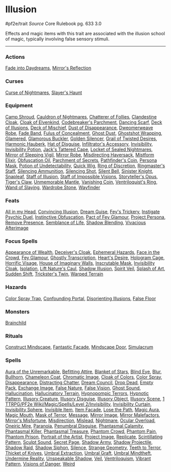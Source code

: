 # Illusion
#pf2e/trait 
*Source* Core Rulebook pg. 633 3.0

Effects and magic items with this trait are associated with the illusion school of magic, typically involving false sensory stimuli.

---

### Actions
[Fade into Daydreams](Fade%20into%20Daydreams), [Mirror's Reflection](Mirror's%20Reflection)

### Curses
[Curse of Nightmares](Curse%20of%20Nightmares), [Slayer's Haunt](Slayer's%20Haunt)

### Equipment
[Camp Shroud](Camp%20Shroud), [Cauldron of Nightmares](Cauldron%20of%20Nightmares), [Chatterer of Follies](Chatterer%20of%20Follies), [Clandestine Cloak](Clandestine%20Cloak), [Cloak of Elvenkind](Cloak%20of%20Elvenkind), [Codebreaker's Parchment](Codebreaker's%20Parchment), [Dancing Scarf](Dancing%20Scarf), [Deck of Illusions](Deck%20of%20Illusions), [Deck of Mischief](Deck%20of%20Mischief), [Dust of Disappearance](Dust%20of%20Disappearance), [Dweomerweave Robe](Dweomerweave%20Robe), [Fade Band](Fade%20Band), [Fulus of Concealment](Fulus%20of%20Concealment), [Ghost Dust](Ghost%20Dust), [Ghostshot Wrapping](Ghostshot%20Wrapping), [Glamered](Glamered), [Glamorous Buckler](Glamorous%20Buckler), [Golden Silencer](Golden%20Silencer), [Grail of Twisted Desires](Grail%20of%20Twisted%20Desires), [Harmonic Hauberk](Harmonic%20Hauberk), [Hat of Disguise](Hat%20of%20Disguise), [Infiltrator's Accessory](Infiltrator's%20Accessory), [Invisibility](1%20TTRPG/PF2e%20Wiki/Items/Runes/Armor%20Property%20Runes/Invisibility), [Invisibility Potion](Invisibility%20Potion), [Jack's Tattered Cape](Jack's%20Tattered%20Cape), [Locket of Sealed Nightmares](Locket%20of%20Sealed%20Nightmares), [Mirror of Sleeping Vigil](Mirror%20of%20Sleeping%20Vigil), [Mirror Robe](Mirror%20Robe), [Misdirecting Haversack](Misdirecting%20Haversack), [Mistform Elixir](Mistform%20Elixir), [Obfuscation Oil](Obfuscation%20Oil), [Parchment of Secrets](Parchment%20of%20Secrets), [Pathfinder's Coin](Pathfinder's%20Coin), [Persona Mask](Persona%20Mask), [Potion of Undetectability](Potion%20of%20Undetectability), [Quick Wig](Quick%20Wig), [Ring of Discretion](Ring%20of%20Discretion), [Ringmaster's Staff](Ringmaster's%20Staff), [Silencing Ammunition](Silencing%20Ammunition), [Silencing Shot](Silencing%20Shot), [Silent Bell](Silent%20Bell), [Sinister Knight](Sinister%20Knight), [Snapleaf](Snapleaf), [Staff of Illusion](Staff%20of%20Illusion), [Staff of Impossible Visions](Staff%20of%20Impossible%20Visions), [Storyteller's Opus](Storyteller's%20Opus), [Tiger's Claw](Tiger's%20Claw), [Unmemorable Mantle](Unmemorable%20Mantle), [Vanishing Coin](Vanishing%20Coin), [Ventriloquist's Ring](Ventriloquist's%20Ring), [Wand of Slaying](Wand%20of%20Slaying), [Wardrobe Stone](Wardrobe%20Stone), [Wayfinder](Wayfinder)

### Feats
[All in my Head](All%20in%20my%20Head), [Convincing Illusion](Convincing%20Illusion), [Dream Guise](Dream%20Guise), [Fey's Trickery](Fey's%20Trickery), [Instigate Psychic Duel](Instigate%20Psychic%20Duel), [Instinctive Obfuscation](Instinctive%20Obfuscation), [Pact of Fey Glamour](Pact%20of%20Fey%20Glamour), [Project Persona](Project%20Persona), [Remove Presence](Remove%20Presence), [Semblance of Life](Semblance%20of%20Life), [Shadow Blending](Shadow%20Blending), [Vivacious Afterimage](Vivacious%20Afterimage)

### Focus Spells
[Appearance of Wealth](Appearance%20of%20Wealth.md), [Deceiver's Cloak](Deceiver's%20Cloak.md), [Ephemeral Hazards](Ephemeral%20Hazards.md), [Face in the Crowd](Face%20in%20the%20Crowd.md), [Fey Glamour](Fey%20Glamour.md), [Ghostly Transcription](Ghostly%20Transcription.md), [Heart's Desire](Heart's%20Desire.md), [Hologram Cage](Hologram%20Cage.md), [Horrific Visage](Horrific%20Visage.md), [House of Imaginary Walls](House%20of%20Imaginary%20Walls.md), [Inscrutable Mask](Inscrutable%20Mask.md), [Invisibility Cloak](Invisibility%20Cloak.md), [Isolation](Isolation.md), [Lift Nature's Caul](Lift%20Nature's%20Caul.md), [Shadow Illusion](Shadow%20Illusion.md), [Spirit Veil](Spirit%20Veil.md), [Splash of Art](Splash%20of%20Art.md), [Sudden Shift](Sudden%20Shift.md), [Trickster's Twin](Trickster's%20Twin.md), [Warped Terrain](Warped%20Terrain.md)

### Hazards
[Color Spray Trap](Color%20Spray%20Trap), [Confounding Portal](Confounding%20Portal), [Disorienting Illusions](Disorienting%20Illusions), [False Floor](False%20Floor)

### Monsters
[Brainchild](Brainchild)

### Rituals
[Construct Mindscape](Construct%20Mindscape.md), [Fantastic Facade](Fantastic%20Facade.md), [Mindscape Door](Mindscape%20Door.md), [Simulacrum](Simulacrum.md)

### Spells
[Aura of the Unremarkable](Aura%20of%20the%20Unremarkable.md), [Befitting Attire](Befitting%20Attire.md), [Blanket of Stars](Blanket%20of%20Stars.md), [Blind Eye](Blind%20Eye.md), [Blur](Blur.md), [Bullhorn](Bullhorn.md), [Chameleon Coat](Chameleon%20Coat.md), [Chromatic Image](Chromatic%20Image.md), [Cloak of Colors](Cloak%20of%20Colors.md), [Color Spray](Color%20Spray.md), [Disappearance](Disappearance.md), [Distracting Chatter](Distracting%20Chatter.md), [Dream Council](Dream%20Council.md), [Drop Dead](Drop%20Dead.md), [Empty Pack](Empty%20Pack.md), [Exchange Image](Exchange%20Image.md), [False Nature](False%20Nature.md), [False Vision](False%20Vision.md), [Ghost Sound](Ghost%20Sound.md), [Hallucination](Hallucination.md), [Hallucinatory Terrain](Hallucinatory%20Terrain.md), [Hypnopompic Terrors](Hypnopompic%20Terrors.md), [Hypnotic Pattern](Hypnotic%20Pattern.md), [Illusory Creature](Illusory%20Creature.md), [Illusory Disguise](Illusory%20Disguise.md), [Illusory Object](Illusory%20Object.md), [Illusory Scene](Illusory%20Scene.md), [1 TTRPG/PF2e Wiki/Magic/Spells/Level 2/Invisibility](1%20TTRPG/PF2e%20Wiki/Magic/Spells/Level%202/Invisibility), [Invisibility Curtain](Invisibility%20Curtain.md), [Invisibility Sphere](Invisibility%20Sphere.md), [Invisible Item](Invisible%20Item.md), [Item Facade](Item%20Facade.md), [Lose the Path](Lose%20the%20Path.md), [Magic Aura](Magic%20Aura.md), [Magic Mouth](Magic%20Mouth.md), [Mask of Terror](Mask%20of%20Terror.md), [Message](Message.md), [Mirror Image](Mirror%20Image.md), [Mirror Malefactors](Mirror%20Malefactors.md), [Mirror's Misfortune](Mirror's%20Misfortune.md), [Misdirection](Misdirection.md), [Mislead](Mislead.md), [Nightmare](Mechanics/Bestiary/Bestiary/Nightmare.md), [Ocular Overload](Ocular%20Overload.md), [Oneiric Mire](Oneiric%20Mire.md), [Paranoia](Paranoia.md), [Penumbral Disguise](Penumbral%20Disguise.md), [Phantasmal Calamity](Phantasmal%20Calamity.md), [Phantasmal Killer](Phantasmal%20Killer.md), [Phantasmal Treasure](Phantasmal%20Treasure.md), [Phantom Crowd](Phantom%20Crowd.md), [Phantom Pain](Phantom%20Pain.md), [Phantom Prison](Phantom%20Prison.md), [Portrait of the Artist](Portrait%20of%20the%20Artist.md), [Project Image](Project%20Image.md), [Replicate](Replicate.md), [Scintillating Pattern](Scintillating%20Pattern.md), [Sculpt Sound](Sculpt%20Sound.md), [Secret Page](Secret%20Page.md), [Shadow Army](Shadow%20Army.md), [Shadow Projectile](Shadow%20Projectile.md), [Shadow Raid](Shadow%20Raid.md), [Shadow Siphon](Shadow%20Siphon.md), [Silence](Silence.md), [Strange Geometry](Strange%20Geometry.md), [Teeth to Terror](Teeth%20to%20Terror.md), [Thicket of Knives](Thicket%20of%20Knives.md), [Umbral Extraction](Umbral%20Extraction.md), [Umbral Graft](Umbral%20Graft.md), [Umbral Mindtheft](Umbral%20Mindtheft.md), [Undermine Reality](Undermine%20Reality.md), [Unspeakable Shadow](Unspeakable%20Shadow.md), [Veil](Veil.md), [Ventriloquism](Ventriloquism.md), [Vibrant Pattern](Vibrant%20Pattern.md), [Visions of Danger](Visions%20of%20Danger.md), [Weird](Weird.md)